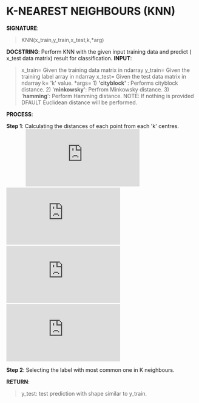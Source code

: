 # K-NEAREST NEIGHBOURS (KNN)

**SIGNATURE**: 
>KNN(x_train,y_train,x_test,k,*arg)

**DOCSTRING**:
Perform KNN with the given input training data and predict ( x_test data matrix) result for classification.
**INPUT**:
>x_train= Given the training data matrix in ndarray
y_train= Given the training label array in ndarray
x_test= Given the test data matrix in ndarray
k= 'k' value.
*args= 1) **'cityblock'** : Performs cityblock distance. 2) '**minkowsky**': Perfrom Minkowsky distance. 3) '**hamming**': Perform Hamming distance.
NOTE: If nothing is provided DFAULT Euclidean distance will be performed.

**PROCESS**:

**Step 1**: Calculating the distances of each point from each 'k' centres.
&nbsp;&nbsp;&nbsp;&nbsp;&nbsp;&nbsp;&nbsp;&nbsp;&nbsp;&nbsp;&nbsp;&nbsp;&nbsp;![](http://latex.codecogs.com/gif.latex?D%3D%5Csum_%7Bi%5Cepsilon%20n%7D%5Cleft%20%7Cu_%7Bi%7D-v_%7Bi%7D%20%5Cright%20%7C%2C%5C%3B%20%28Cityblock%29)
&nbsp;&nbsp;&nbsp;&nbsp;&nbsp;&nbsp;&nbsp;&nbsp;&nbsp;&nbsp;&nbsp;&nbsp;&nbsp;![](http://latex.codecogs.com/gif.latex?D%3D%5Csum_%7Bi%5Cepsilon%20n%7D%5Cleft%20%28%5Cleft%20%7Cu_%7Bi%7D-v_%7Bi%7D%20%5Cright%20%7C%5E%7B2%7D%20%5Cright%20%29%5E%7B1/2%7D%2C%5C%3B%20%28Minkowsky%29)
&nbsp;&nbsp;&nbsp;&nbsp;&nbsp;&nbsp;&nbsp;&nbsp;&nbsp;&nbsp;&nbsp;&nbsp;&nbsp;![](http://latex.codecogs.com/gif.latex?D%3D%5Cfrac%7Bc%7D%7Bn%7D%2C%5C%3B%20%28Hamming%29%20where%5C%3B%20c%5C%3B%20is%5C%3B%20the%5C%3B%20number%5C%3B%20of%5C%3B%20occurence%5C%3B%20of%5C%3B%201%5C%3B%20in%5C%3B%20XOR)
&nbsp;&nbsp;&nbsp;&nbsp;&nbsp;&nbsp;&nbsp;&nbsp;&nbsp;&nbsp;&nbsp;&nbsp;&nbsp;![](http://latex.codecogs.com/gif.latex?D%3D%5Csum_%7Bi%5Cepsilon%20n%7D%5Cleft%20%28%20%5Cleft%20%7C%20u_%7Bi%7D-v_%7Bi%7D%20%5Cright%20%7C%5E%7B2%7D%20%5Cright%20%29%5E%7B1/2%7D)

**Step 2**: Selecting the label with most common one in K neighbours.

**RETURN**: 
>y_test: test prediction with shape similar to y_train.
